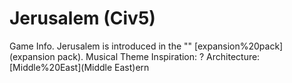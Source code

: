 # Jerusalem (Civ5)

Game Info.
Jerusalem is introduced in the "" [expansion%20pack](expansion pack).
Musical Theme Inspiration: ?
Architecture: [Middle%20East](Middle East)ern